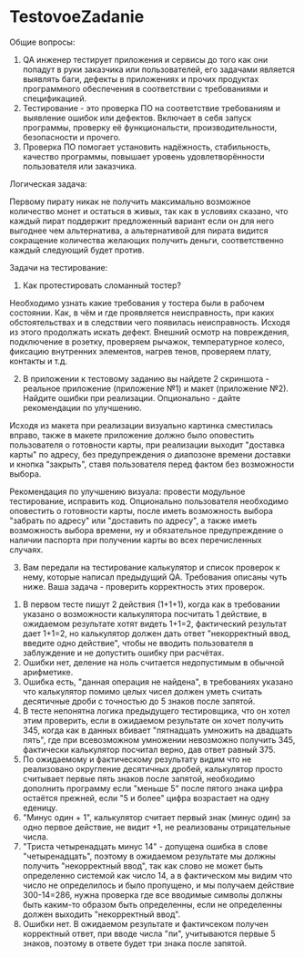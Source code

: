 # TestovoeZadanie
Общие вопросы: 
  1. QA инженер тестирует приложения и сервисы до того как они попадут в руки заказчика или пользователей, его задачами является выявлять баги, дефекты в приложениях и прочих продуктах программного обеспечения в соответствии с требованиями и спецификацией.
  2. Тестирование - это проверка ПО на соответствие требованиям и выявление ошибок или дефектов. Включает в себя запуск программы, проверку её функциональсти, производительности, безопасности и прочего.
  3. Проверка ПО помогает установить надёжность, стабильность, качество программы, повышает уровень удовлетворённости пользователя или заказчика.

Логическая задача:

  Первому пирату никак не получить максимально возможное количество монет и остаться в живых, так как в условиях сказано, что каждый пират поддержит предложенный вариант если он для него выгоднее чем альтернатива, а альтернативой для пирата видится сокращение количества желающих получить деньги, соответственно каждый следующий будет против.

Задачи на тестирование:
1. Как протестировать сломанный тостер?
     
  Необходимо узнать какие требования у тостера были в рабочем состоянии. Как, в чём и где проявляется неисправность, при каких обстоятельствах и в следствии чего появилась неисправность. Исходя из этого продолжать искать дефект. Внешний осмотр на повреждения, подключение в розетку, проверяем рычажок, температурное колесо, фиксацию внутренних элементов, нагрев тенов, проверяем плату, контакты и т.д.
  
2. В приложении к тестовому заданию вы найдете 2 скриншота - реальное приложение (приложение №1) и макет (приложение №2). Найдите ошибки при реализации. Опционально - дайте рекомендации по улучшению.
  
  Исходя из макета при реализации визуально картинка сместилась вправо, также в макете приложение должно было оповестить пользователя о готовности карты, при реализации выходит "доставка карты" по адресу, без предупреждения о диапозоне времени доставки и кнопка "закрыть", ставя пользователя перед фактом без возможности выбора.
  
  Рекомендация по улучшению визуала: провести модульное тестирование, исправить код. Опционально пользователя необходимо оповестить о готовности карты, после иметь возможность выбора "забрать по адресу" или "доставить по адресу", а также иметь возможность выбора времени, ну и обязательное предупреждение о наличии паспорта при получении карты во всех перечисленных случаях.
  
3. Вам передали на тестирование калькулятор и список проверок к нему, которые написал предыдущий QA. Требования описаны чуть ниже. Ваша задача - проверить корректность этих проверок.
  1) В первом тесте пишут 2 действия (1+1+1), когда как в требовании указано о возможности калькулятора посчитать 1 действие, в ожидаемом результате хотят видеть 1+1=2, фактический результат дает 1+1=2, но калькулятор должен дать ответ "некорректный ввод, введите одно действие", чтобы не вводить пользователя в заблуждение и не допустить ошибку при расчётах.
  2) Ошибки нет, деление на ноль считается недопустимым в обычной арифметике.
  3) Ошибка есть, "данная операция не найдена", в требованиях указано что калькулятор помимо целых чисел должен уметь считать десятичные дроби с точностью до 5 знаков после запятой.
  4) В тесте непонятна логика предыдущего тестировщика, что он хотел этим проверить, если в ожидаемом результате он хочет получить 345, когда как в данных вбивает "пятнадцать умножить на двадцать пять", где при всевозможном умножении невозможно получить 345, фактически калькулятор посчитал верно, дав ответ равный 375.
  5) По ожидаемому и фактическому результату видим что не реализовано округление десятичных дробей, калькулятор просто считывает первые пять знаков после запятой, необходимо дополнить программу если "меньше 5" после пятого знака цифра остаётся прежней, если "5 и более" цифра возрастает на одну еденицу.
  6) "Минус один + 1", калькулятор считает первый знак (минус один) за одно первое действие, не видит +1, не реализованы отрицательные числа.
  7) "Триста четыренадцать минус 14" - допущена ошибка в слове "четыренадцать", поэтому в ожидаемом результате мы должны получить "некорректный ввод", так как слово не может быть определенно системой как число 14, а в фактическом мы видим что число не определилось и было пропущено, и мы получаем действие 300-14=286, нужна проверка где все вводимые символы должны быть каким-то образом быть определенны, если не определенны должен выходить "некорректный ввод".
  8) Ошибки нет. В ожидаемом результате и фактичсеком получен корректный ответ, при вводе числа "пи", учитываются первые 5 знаков, поэтому в ответе будет три знака после запятой.
    
